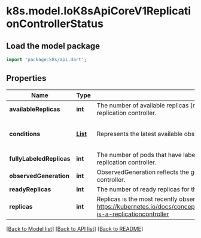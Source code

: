 # k8s.model.IoK8sApiCoreV1ReplicationControllerStatus

## Load the model package
```dart
import 'package:k8s/api.dart';
```

## Properties
Name | Type | Description | Notes
------------ | ------------- | ------------- | -------------
**availableReplicas** | **int** | The number of available replicas (ready for at least minReadySeconds) for this replication controller. | [optional] 
**conditions** | [**List<IoK8sApiCoreV1ReplicationControllerCondition>**](IoK8sApiCoreV1ReplicationControllerCondition.md) | Represents the latest available observations of a replication controller's current state. | [optional] [default to const []]
**fullyLabeledReplicas** | **int** | The number of pods that have labels matching the labels of the pod template of the replication controller. | [optional] 
**observedGeneration** | **int** | ObservedGeneration reflects the generation of the most recently observed replication controller. | [optional] 
**readyReplicas** | **int** | The number of ready replicas for this replication controller. | [optional] 
**replicas** | **int** | Replicas is the most recently observed number of replicas. More info: https://kubernetes.io/docs/concepts/workloads/controllers/replicationcontroller#what-is-a-replicationcontroller | 

[[Back to Model list]](../README.md#documentation-for-models) [[Back to API list]](../README.md#documentation-for-api-endpoints) [[Back to README]](../README.md)


